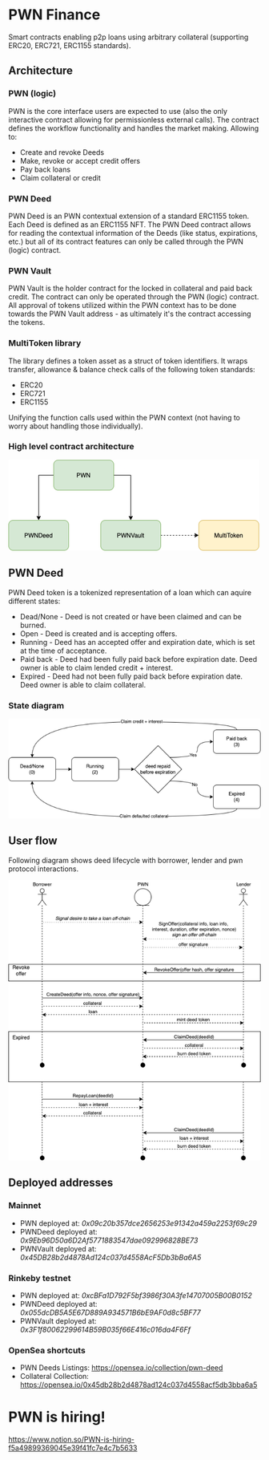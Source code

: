 # PWN Finance
Smart contracts enabling p2p loans using arbitrary collateral (supporting ERC20, ERC721, ERC1155 standards).

## Architecture
### PWN (logic)
PWN is the core interface users are expected to use (also the only interactive contract allowing for permissionless external calls). 
The contract defines the workflow functionality and handles the market making. Allowing to:
- Create and revoke Deeds 
- Make, revoke or accept credit offers 
- Pay back loans
- Claim collateral or credit

### PWN Deed 
PWN Deed is an PWN contextual extension of a standard ERC1155 token. Each Deed is defined as an ERC1155 NFT. 
The PWN Deed contract allows for reading the contextual information of the Deeds (like status, expirations, etc.) 
but all of its contract features can only be called through the PWN (logic) contract. 

### PWN Vault
PWN Vault is the holder contract for the locked in collateral and paid back credit.
The contract can only be operated through the PWN (logic) contract. 
All approval of tokens utilized within the PWN context has to be done towards the PWN Vault address - 
as ultimately it's the contract accessing the tokens. 

### MultiToken library
The library defines a token asset as a struct of token identifiers. 
It wraps transfer, allowance & balance check calls of the following token standards:
- ERC20
- ERC721 
- ERC1155

Unifying the function calls used within the PWN context (not having to worry about handling those individually).

### High level contract architecture
![PWN contracts interaction](.github/img/contracts_interaction.png "PWN contracts interaction")

## PWN Deed
PWN Deed token is a tokenized representation of a loan which can aquire different states:
- Dead/None - Deed is not created or have been claimed and can be burned.
- Open - Deed is created and is accepting offers.
- Running - Deed has an accepted offer and expiration date, which is set at the time of acceptance.
- Paid back - Deed had been fully paid back before expiration date. Deed owner is able to claim lended credit + interest.
- Expired - Deed had not been fully paid back before expiration date. Deed owner is able to claim collateral.

### State diagram
![Deed state diagram](.github/img/deed_state.png "Deed state diagram")

## User flow
Following diagram shows deed lifecycle with borrower, lender and pwn protocol interactions.

![Basic user flow](.github/img/user_flow.png "Basic user flow")

## Deployed addresses
### Mainnet
- PWN deployed at: _0x09c20b357dce2656253e91342a459a2253f69c29_
- PWNDeed deployed at: _0x9Eb96D50a6D2Af5771883547dae092996828BE73_
- PWNVault deployed at: _0x45DB28b2d4878Ad124c037d4558AcF5Db3bBa6A5_

### Rinkeby testnet
- PWN deployed at: _0xcBFa1D792F5bf3986f30A3fe14707005B00B0152_
- PWNDeed deployed at: _0x055dcDB5A5E67D889A934571B6bE9AF0d8c5BF77_
- PWNVault deployed at: _0x3F1f80062299614B59B035f66E416c016da4F6Ff_

### OpenSea shortcuts
- PWN Deeds Listings: https://opensea.io/collection/pwn-deed
- Collateral Collection: https://opensea.io/0x45db28b2d4878ad124c037d4558acf5db3bba6a5

# PWN is hiring!
https://www.notion.so/PWN-is-hiring-f5a49899369045e39f41fc7e4c7b5633
